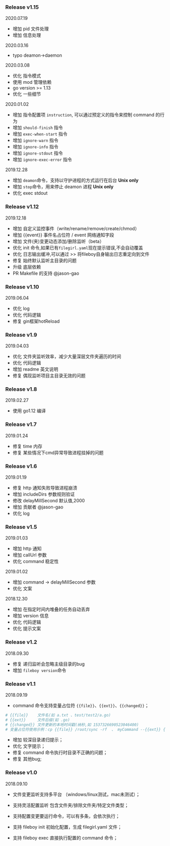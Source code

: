 ### Release v1.15

2020.07.19

- 增加 pid 文件处理  
- 增加 信息处理  

2020.03.16

- typo deamon->daemon  

2020.03.08

- 优化 指令模式  
- 使用 mod 管理依赖  
- go version >= 1.13  
- 优化 一些细节  

2020.01.02

- 增加 指令配置项 `instruction`, 可以通过预定义的指令来控制 command 的行为  
- 增加 `should-finish` 指令  
- 增加 `exec-when-start` 指令   
- 增加 `ignore-warn` 指令   
- 增加 `ignore-info` 指令   
- 增加 `ignore-stdout` 指令   
- 增加 `ignore-exec-error` 指令   


2019.12.28

- 增加 `deamon`命令，支持以守护进程的方式运行在后台 **Unix only**  
- 增加 `stop`命令，用来停止 deamon 进程 **Unix only**  
- 优化 exec stdout  


### Release v1.12

2019.12.18  

- 增加 自定义监控事件（write/rename/remove/create/chmod）  
- 增加 {{event}} 事件名占位符 / event 网络通知字段  
- 增加 文件(夹)变更动态添加/删除监听（beta）  
- 优化 init 命令,如果已有`filegirl.yaml`现在提示错误,不会自动覆盖  
- 优化 日志输出缓冲,可以通过 >> 将fileboy自身输出日志重定向到文件  
- 修复 始终默认监听主目录的问题  
- 升级 底层依赖  
- PR Makefile 的支持 @jason-gao  


### Release v1.10

2019.06.04  

- 优化 log  
- 优化 代码逻辑  
- 修复 gin框架hotReload  


### Release v1.9

2019.04.03  

- 优化 文件夹监听效率，减少大量深层文件夹遍历的时间  
- 优化 代码逻辑  
- 增加 readme 英文说明  
- 修复 偶现监听项目主目录无效的问题  


### Release v1.8

2019.02.27  

- 使用 go1.12 编译  



### Release v1.7

2019.01.24  

- 修复 time 内存  
- 修复 某些情况下cmd异常导致进程挂掉的问题  



### Release v1.6

2019.01.19  

- 修复 http 通知失败导致进程崩溃  
- 增加 includeDirs 参数规则验证  
- 修改 delayMillSecond 默认值,2000  
- 增加 贡献者 @jason-gao  
- 优化 log  



### Release v1.5

2019.01.03  

- 增加 http 通知  
- 增加 callUrl 参数  
- 优化 command 稳定性  



2019.01.02  

- 增加 command -> delayMillSecond 参数  
- 优化 文案  



2018.12.30  

- 增加 在指定时间内堆叠的任务自动丢弃  
- 增加 version 信息  
- 优化 代码逻辑  
- 优化 提示文案  



### Release v1.2

2018.09.30  

- 修复 递归监听会忽略主级目录的bug  
- 增加 `fileboy version`命令  



### Release v1.1

2018.09.19

- command 命令支持变量占位符 `{{file}}`、`{{ext}}`、`{{changed}}`；  

```yaml
# {{file}}    文件名(如 a.txt 、test/test2/a.go)
# {{ext}}     文件后缀(如 .go)
# {{changed}} 文件更新的本地时间戳(纳秒,如 1537326690523046400)
# 变量占位符使用示例：cp {{file}} /root/sync -rf  、 myCommand --{{ext}} {{changed}}
```

- 增加 较深目录递归提示；  
- 优化 文字提示；  
- 修复 command 命令执行时目录不正确的问题； 
- 修复 其他bug; 



### Release v1.0

2018.09.10

- 文件变更监听支持多平台 （windows/linux测试，mac未测试）；  

- 支持灵活配置监听 包含文件夹/排除文件夹/特定文件类型；  

- 支持配置变更要运行命令，可以有多条，会依次执行；  

- 支持 fileboy init 初始化配置，生成 filegirl.yaml 文件；  

- 支持 fileboy exec 直接执行配置的 command 命令；  